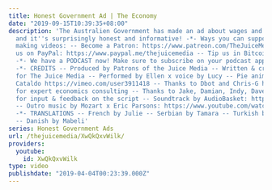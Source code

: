 ```yaml
---
title: Honest Government Ad | The Economy
date: "2019-09-15T10:39:35+08:00"
description: 'The Australien Government has made an ad about wages and the economy,
  and it''s surprisingly honest and informative! -*- Ways you can support us to keep
  making videos: -- Become a Patron: https://www.patreon.com/TheJuiceMedia -- Tip
  us on PayPal: https://www.paypal.me/thejuicemedia -- Tip us in Bitcoin: bc1qevsxr6a8uytqj63fjemdyevjkctnj3tlk3r9cq
  -*- We have a PODCAST now! Make sure to subscribe on your podcast app: https://thejuicemedia.simplecast.com
  -*- CREDITS -- Produced by Patrons of the Juice Media -- Written & created by Giordano
  for The Juice Media -- Performed by Ellen x voice by Lucy -- Pie animations by Brent
  Cataldo https://vimeo.com/user3911418 -- Thanks to Dbot and Chris-G https://twitter.com/cigrainger
  for expert economics consulting -- Thanks to Jake, Damian, Indy, Dave and Matt-N
  for input & feedback on the script -- Soundtrack by AudioBasket: https://audiojungle.net/item/the-happy-acoustic/22087158
  -- Outro music by Mozart x Eric Parsons: https://www.youtube.com/watch?v=z6JBBuNy8Oo
  -*- TRANSLATIONS -- French by Julie -- Serbian by Tamara -- Turkish by Antigone09
  -- Danish by Mabeli'
series: Honest Government Ads
url: /thejuicemedia/XwQkQxvWilk/
providers:
  youtube:
    id: XwQkQxvWilk
type: video
publishdate: "2019-04-04T00:23:39.000Z"
---
```

